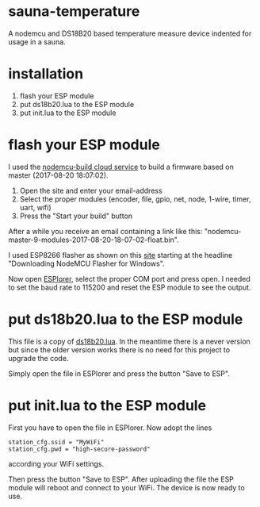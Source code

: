 # sauna-temperature

A nodemcu and DS18B20 based temperature measure device indented for usage in a sauna.

# installation

1. flash your ESP module
2. put ds18b20.lua to the ESP module
3. put init.lua to the ESP module

# flash your ESP module

I used the [nodemcu-build cloud service](https://nodemcu-build.com/) to build a firmware based on master (2017-08-20 18:07:02).

1. Open the site and enter your email-address
2. Select the proper modules (encoder, file, gpio, net, node, 1-wire, timer, uart, wifi)
3. Press the "Start your build" button

After a while you receive an email containing a link like this: "nodemcu-master-9-modules-2017-08-20-18-07-02-float.bin".

I used ESP8266 flasher as shown on this [site](http://randomnerdtutorials.com/flashing-nodemcu-firmware-on-the-esp8266-using-windows/) starting at the headline "Downloading NodeMCU Flasher for Windows".

Now open [ESPlorer](https://esp8266.ru/esplorer/), select the proper COM port and press open. I needed to set the baud rate to 115200 and reset the ESP module to see the output. 

# put ds18b20.lua to the ESP module

This file is a copy of [ds18b20.lua](https://github.com/nodemcu/nodemcu-firmware/blob/925991715f2472d66ce73f5e636d72cfa40d9db2/lua_modules/ds18b20/ds18b20.lua). In the meantime there is a never version but since the older version works there is no need for this project to upgrade the code.

Simply open the file in ESPlorer and press the button "Save to ESP".

# put init.lua to the ESP module

First you have to open the file in ESPlorer. Now adopt the lines

    station_cfg.ssid = "MyWiFi"
    station_cfg.pwd = "high-secure-password"

according your WiFi settings.

Then press the button "Save to ESP". After uploading the file the ESP module will reboot and connect to your WiFi. The device is now ready to use.
